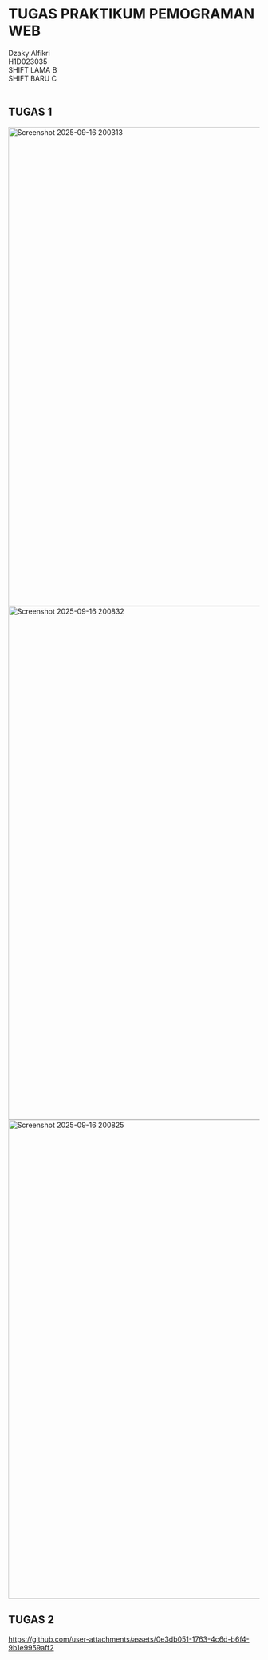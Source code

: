 # TUGAS PRAKTIKUM PEMOGRAMAN WEB
Dzaky Alfikri<br>
H1D023035<br>
SHIFT LAMA B<br>
SHIFT BARU C<br>
<br>
## TUGAS 1
<img width="694" height="959" alt="Screenshot 2025-09-16 200313" src="https://github.com/user-attachments/assets/ed782b91-120a-4503-a6e7-09247b817d94" />

<img width="1919" height="1029" alt="Screenshot 2025-09-16 200832" src="https://github.com/user-attachments/assets/a6c207ca-4db9-4284-b873-fc0345ef880f" />

<img width="693" height="960" alt="Screenshot 2025-09-16 200825" src="https://github.com/user-attachments/assets/ad30c326-aebc-4492-8d9e-58e9b03bd79f" />

## TUGAS 2
https://github.com/user-attachments/assets/0e3db051-1763-4c6d-b6f4-9b1e9959aff2

